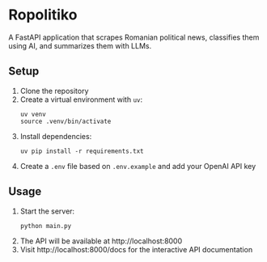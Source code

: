 # Ropolitiko

A FastAPI application that scrapes Romanian political news, classifies them using AI, and summarizes them with LLMs.

## Setup

1. Clone the repository
2. Create a virtual environment with `uv`:
   ```
   uv venv
   source .venv/bin/activate
   ```
3. Install dependencies:
   ```
   uv pip install -r requirements.txt
   ```
4. Create a `.env` file based on `.env.example` and add your OpenAI API key

## Usage

1. Start the server:
   ```
   python main.py
   ```
2. The API will be available at http://localhost:8000
3. Visit http://localhost:8000/docs for the interactive API documentation

